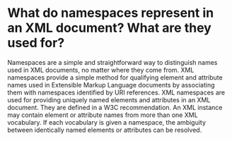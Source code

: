 # What do namespaces represent in an XML document? What are they used for?

Namespaces are a simple and straightforward way to distinguish names used in XML documents, no matter where they come from.
XML namespaces provide a simple method for qualifying element and attribute names used in Extensible Markup Language documents by associating them with namespaces identified by URI references.
XML namespaces are used for providing uniquely named elements and attributes in an XML document. They are defined in a W3C recommendation. An XML instance may contain element or attribute names from more than one XML vocabulary. If each vocabulary is given a namespace, the ambiguity between identically named elements or attributes can be resolved.